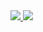 <!-- <a href="https://99jamsil.github.io/">
  <img src="https://user-images.githubusercontent.com/126365187/232638763-ddb9afb9-991a-4396-9f8a-505cc915cf30.png">
</a>
 -->



<a href="https://DataDining.github.io/">
  <img src="https://user-images.githubusercontent.com/126365187/235071832-95fe1afc-6851-4097-9c58-7c188c8fdccc.png">
</a>

<a href="https://github.com/NineApple">
  <img src="https://github.com/NineApple/NineApple/assets/138739487/88dd12a1-6466-4025-aaa0-85f7b0a039b4">
</a>


<!-- <a href="https://99jamsil.github.io/">
  <img src="https://user-images.githubusercontent.com/126365187/233309653-dad8e62b-bff2-462e-8195-dff43fb2bc2e.png">
</a> -->
